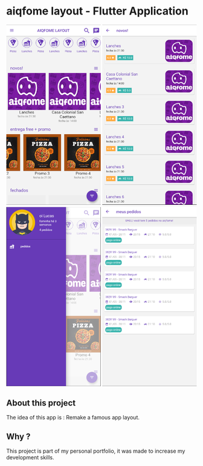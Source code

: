 # aiqfome layout - Flutter Application

<img src='lib/github-images/home.PNG' heigth='300' width='250'>    <img src='lib/github-images/places.PNG' heigth='300' width='250'>
<img src='lib/github-images/drawer.PNG' heigth='300' width='250'>    <img src='lib/github-images/orders.PNG' heigth='300' width='250'>


## About this project

The idea of this app is : Remake a famous app layout.

## Why ?

This project is part of my personal portfolio, it was made to increase my development skills.

